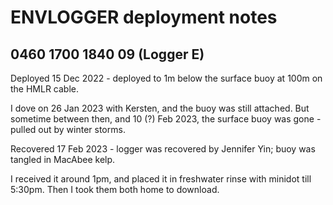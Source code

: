 # ENVLOGGER deployment notes

## 0460 1700 1840 09 (Logger E)

Deployed
15 Dec 2022 - deployed to 1m below the surface buoy at 100m on the HMLR cable. 

I dove on 26 Jan 2023 with Kersten, and the buoy was still attached. But sometime between then, and 10 (?) Feb 2023, the surface buoy was gone - pulled out by winter storms. 

Recovered
17 Feb 2023 - logger was recovered by Jennifer Yin; buoy was tangled in MacAbee kelp. 

I received it around 1pm, and placed it in freshwater rinse with minidot till 5:30pm. Then I took them both home to download. 






